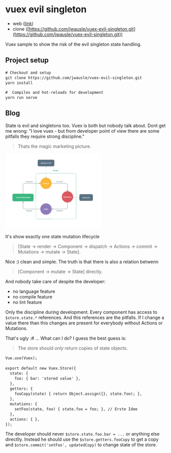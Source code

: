# vuex evil singleton	

* web ([link](https://github.com/jwausle/vuex-evil-singleton)) 
* clone ([https://github.com/jwausle/vuex-evil-singleton.git](https://github.com/jwausle/vuex-evil-singleton.git))

Vuex sample to show the risk of the evil singleton state handling.

## Project setup

```
# Checkout and setup
git clone https://github.com/jwausle/vuex-evil-singleton.git
yarn install
```

```
#  Compiles and hot-reloads for development
yarn run serve
```

## Blog

State is evil and singletons too. Vuex is both but nobody talk about. Dont get me wrong: "I love vuex - but from developer point of view there are some pitfalls they require strong discipline."

> Thats the magic marketing picture. 

<img src="./doc/vuex.png" width="300" />

It's show exactly one state mutation lifecycle 
> [State -> render -> Component -> dispatch -> Actions -> commit -> Mutations -> mutate -> State]. 

Nice :) clean and simple. The truth is that there is also a relation betwenn 
> [Component -> mutate -> State] directly. 

And nobody take care of despite the developer:

- no language feature
- no compile feature
- no lint feature

Only the discipline during development. Every component has access to `$store.state.*` references. And this references are the pitfalls. If I change a value there than this changes are present for everybody without Actions or Mutations.

That's ugly :# ... What can I do? I guess the best guess is: 

> The store should _only_ return copies of state objects.

```
Vue.use(Vuex);

export default new Vuex.Store({
  state: {
    foo: { bar: 'stored value' },
  },
  getters: {
    fooCopy(state) { return Object.assign({}, state.foo); },
  },
  mutations: {
    setFoo(state, foo) { state.foo = foo; }, // Erste Idee
  },
  actions: { },
});
```

The developer should never `$store.state.foo.bar = ...` or anything else directlly. Instead he should use the `$store.getters.fooCopy` to get a copy and `$store.commit('setFoo', updatedCopy)` to change state of the store.

